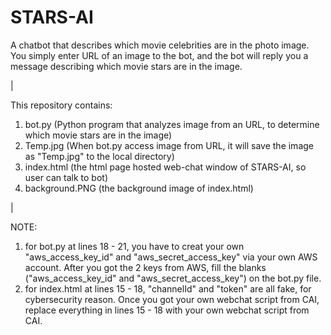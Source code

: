 # STARS-AI
A chatbot that describes which movie celebrities are in the photo image.  You simply enter URL of an image to the bot, and the bot will reply you a message describing which movie stars are in the image.

|


This repository contains:
1) bot.py (Python program that analyzes image from an URL, to determine which movie stars are in the image)
2) Temp.jpg (When bot.py access image from URL, it will save the image as "Temp.jpg" to the local directory)
3) index.html (the html page hosted web-chat window of STARS-AI, so user can talk to bot)
4) background.PNG (the background image of index.html)

|


NOTE: 
1) for bot.py at lines 18 - 21, you have to creat your own "aws_access_key_id" and "aws_secret_access_key" via your own AWS account.  After you got the 2 keys from AWS, fill the blanks ("aws_access_key_id" and "aws_secret_access_key") on the bot.py file.  
2) for index.html at lines 15 - 18, "channelId" and "token" are all fake, for cybersecurity reason.  Once you got your own webchat script from CAI, replace everything in lines 15 - 18 with your own webchat script from CAI.
